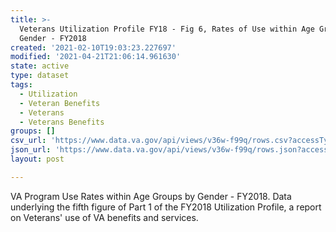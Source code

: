 ```yaml
---
title: >-
  Veterans Utilization Profile FY18 - Fig 6, Rates of Use within Age Groups by
  Gender - FY2018
created: '2021-02-10T19:03:23.227697'
modified: '2021-04-21T21:06:14.961630'
state: active
type: dataset
tags:
  - Utilization
  - Veteran Benefits
  - Veterans
  - Veterans Benefits
groups: []
csv_url: 'https://www.data.va.gov/api/views/v36w-f99q/rows.csv?accessType=DOWNLOAD'
json_url: 'https://www.data.va.gov/api/views/v36w-f99q/rows.json?accessType=DOWNLOAD'
layout: post

---
```

VA Program Use Rates within Age Groups by Gender - FY2018. Data underlying the fifth figure of Part 1 of the FY2018 Utilization Profile, a report on Veterans' use of VA benefits and services.
